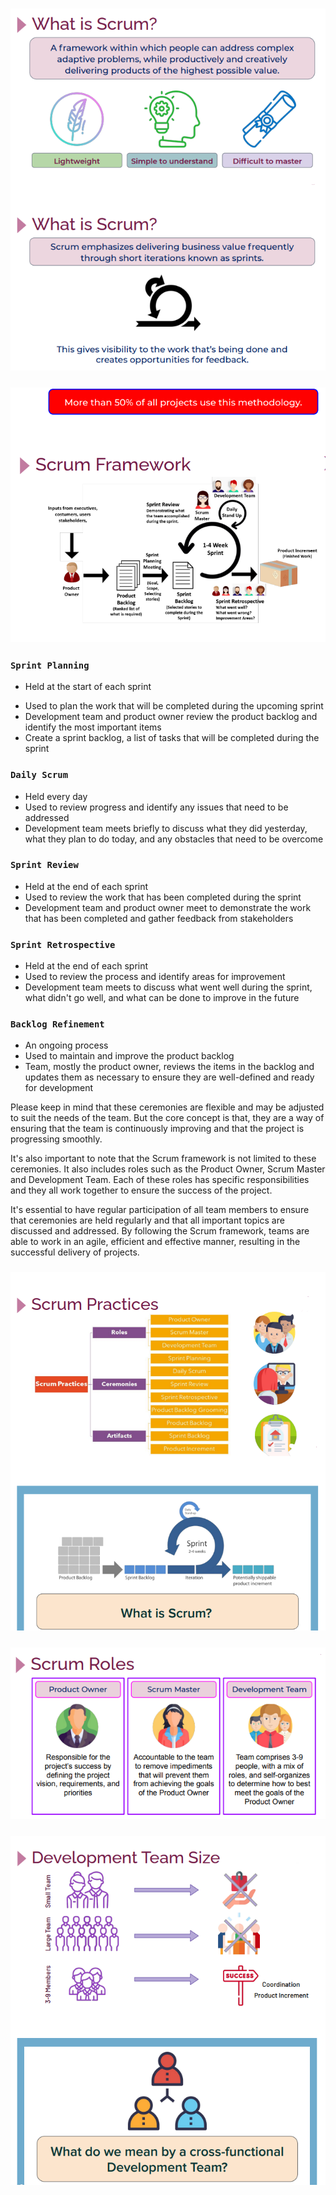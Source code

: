 ### ![What is Scrum?](https://github.com/ThrilledBerryTeam/insights/blob/5c85cc50fdf649d2d73dfbc88fe8a6ef3a4aa7f3/SULEYMAN/WhatisScrum.PNG)

### ![Scrum Framework](https://github.com/ThrilledBerryTeam/insights/blob/94cfcc958f7e386929ca22cf2f9ad3a8e52d2f77/SULEYMAN/Scrum-Framework.PNG)

### ``Sprint Planning``

- Held at the start of each sprint
* Used to plan the work that will be completed during the upcoming sprint
* Development team and product owner review the product backlog and identify the most important items
* Create a sprint backlog, a list of tasks that will be completed during the sprint

### ``Daily Scrum``

* Held every day
* Used to review progress and identify any issues that need to be addressed
* Development team meets briefly to discuss what they did yesterday, what they plan to do today, and any obstacles that need to be overcome

### ``Sprint Review``

* Held at the end of each sprint
* Used to review the work that has been completed during the sprint
* Development team and product owner meet to demonstrate the work that has been completed and gather feedback from stakeholders

### ``Sprint Retrospective``

* Held at the end of each sprint
* Used to review the process and identify areas for improvement
* Development team meets to discuss what went well during the sprint, what didn't go well, and what can be done to improve in the future

### ``Backlog Refinement``

* An ongoing process
* Used to maintain and improve the product backlog
* Team, mostly the product owner, reviews the items in the backlog and updates them as necessary to ensure they are well-defined and ready for development

Please keep in mind that these ceremonies are flexible and may be adjusted to suit the needs of the team. But the core concept is that,
they are a way of ensuring that the team is continuously improving and that the project is progressing smoothly.

It's also important to note that the Scrum framework is not limited to these ceremonies. It also includes roles such as the Product Owner, Scrum Master and Development Team. Each of these roles has specific responsibilities and they all work together to ensure the success of the project.

It's essential to have regular participation of all team members to ensure that ceremonies are held regularly and that all important topics are discussed and addressed. By following the Scrum framework, teams are able to work in an agile, efficient and effective manner, resulting in the successful delivery of projects.


### ![Scrum Practices?](https://github.com/ThrilledBerryTeam/insights/blob/538e431696d5af84550b8d145d4309f8f2ec517c/SULEYMAN/ScrumPractices.PNG)

### ![Scrum Roles?](https://github.com/ThrilledBerryTeam/insights/blob/538e431696d5af84550b8d145d4309f8f2ec517c/SULEYMAN/ScrumRoles.PNG)


### ![What about Team Size?](https://github.com/ThrilledBerryTeam/insights/blob/538e431696d5af84550b8d145d4309f8f2ec517c/SULEYMAN/Size.PNG)

